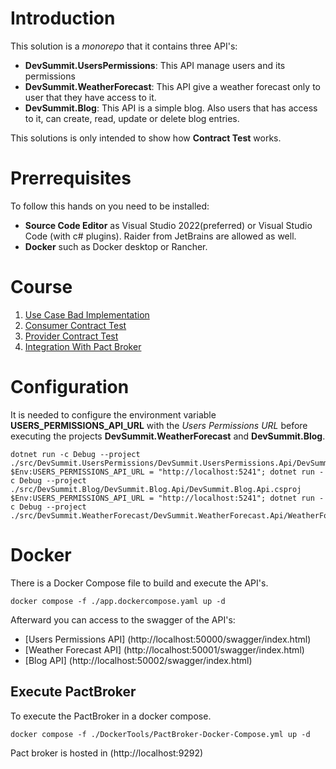 # Introduction
This solution is a *monorepo* that it contains three API's:

* **DevSummit.UsersPermissions**: This API manage users and its permissions
* **DevSummit.WeatherForecast**: This API give a weather forecast only to user that they have access to it.
* **DevSummit.Blog**: This API is a simple blog. Also users that has access to it, can create, read, update or delete blog entries.

This solutions is only intended to show how **Contract Test** works.

# Prerrequisites
To follow this hands on you need to be installed:
- **Source Code Editor** as Visual Studio 2022(preferred) or Visual Studio Code (with c# plugins). Raider from JetBrains are allowed as well. 
- **Docker** such as Docker desktop or Rancher.

# Course

1. [Use Case Bad Implementation](./handsOn/01-UseCaseBadImplementation.md)
2. [Consumer Contract Test](./handsOn/02-ConsumerContractTest.md)
3. [Provider Contract Test](./handsOn/03-ProviderContractTest.md)
4. [Integration With Pact Broker](./handsOn/04-IntegrateWithPactBroker.md)

# Configuration

It is needed to configure the environment variable **USERS_PERMISSIONS_API_URL** with the *Users Permissions URL* before executing the projects **DevSummit.WeatherForecast** and **DevSummit.Blog**.

```shell
dotnet run -c Debug --project ./src/DevSummit.UsersPermissions/DevSummit.UsersPermissions.Api/DevSummit.UsersPermissions.Api.csproj
$Env:USERS_PERMISSIONS_API_URL = "http://localhost:5241"; dotnet run -c Debug --project ./src/DevSummit.Blog/DevSummit.Blog.Api/DevSummit.Blog.Api.csproj
$Env:USERS_PERMISSIONS_API_URL = "http://localhost:5241"; dotnet run -c Debug --project ./src/DevSummit.WeatherForecast/DevSummit.WeatherForecast.Api/WeatherForecast.Blog.Api.csproj
```

# Docker
There is a Docker Compose file to build and execute the API's.

```shell
docker compose -f ./app.dockercompose.yaml up -d
```

Afterward you can access to the swagger of the API's:
* [Users Permissions API] (http://localhost:50000/swagger/index.html)
* [Weather Forecast API] (http://localhost:50001/swagger/index.html)
* [Blog API] (http://localhost:50002/swagger/index.html)

## Execute PactBroker
To execute the PactBroker in a docker compose.

```shell
docker compose -f ./DockerTools/PactBroker-Docker-Compose.yml up -d
```

Pact broker is hosted in (http://localhost:9292)




